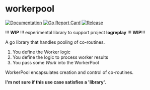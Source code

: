 # workerpool
 [![Documentation](https://godoc.org/github.com/Oppodelldog/workerpool?status.svg)](http://godoc.org/github.com/Oppodelldog/workerpool)
 [![Go Report Card](https://goreportcard.com/badge/github.com/Oppodelldog/workerpool)](https://goreportcard.com/report/github.com/Oppodelldog/workerpool) 
 [![Release](https://img.shields.io/github/release/Oppodelldog/workerpool.svg?label=Release)](https://github.com/Oppodelldog/workerpool/releases)
 
!!! **WIP** !!! experimental library to support project **logreplay** !!! **WIP**!!!

A go library that handles pooling of co-routines.

1. You define the Worker logic
2. You define the logic to process worker results
3. You pass some *Work* into the WorkerPool

WorkerPool encapsulates creation and control of co-routines.


**I'm not sure if this use case satisfies a 'library'.**






